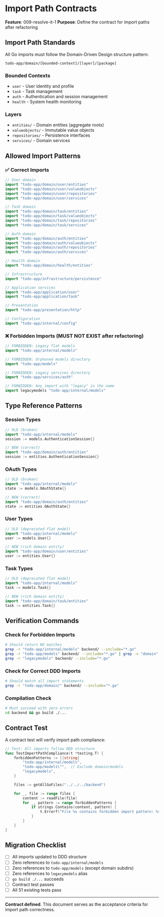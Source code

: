 # Import Path Contracts

**Feature**: 009-resolve-it-1
**Purpose**: Define the contract for import paths after refactoring

## Import Path Standards

All Go imports must follow the Domain-Driven Design structure pattern:

```
todo-app/domain/[bounded-context]/[layer]/[package]
```

### Bounded Contexts
- `user` - User identity and profile
- `task` - Task management
- `auth` - Authentication and session management
- `health` - System health monitoring

### Layers
- `entities/` - Domain entities (aggregate roots)
- `valueobjects/` - Immutable value objects
- `repositories/` - Persistence interfaces
- `services/` - Domain services

## Allowed Import Patterns

### ✅ Correct Imports

```go
// User domain
import "todo-app/domain/user/entities"
import "todo-app/domain/user/valueobjects"
import "todo-app/domain/user/repositories"
import "todo-app/domain/user/services"

// Task domain
import "todo-app/domain/task/entities"
import "todo-app/domain/task/valueobjects"
import "todo-app/domain/task/repositories"
import "todo-app/domain/task/services"

// Auth domain
import "todo-app/domain/auth/entities"
import "todo-app/domain/auth/valueobjects"
import "todo-app/domain/auth/repositories"
import "todo-app/domain/auth/services"

// Health domain
import "todo-app/domain/health/entities"

// Infrastructure
import "todo-app/infrastructure/persistence"

// Application services
import "todo-app/application/user"
import "todo-app/application/task"

// Presentation
import "todo-app/presentation/http"

// Configuration
import "todo-app/internal/config"
```

### ❌ Forbidden Imports (MUST NOT EXIST after refactoring)

```go
// FORBIDDEN: Legacy flat models
import "todo-app/internal/models"

// FORBIDDEN: Orphaned models directory
import "todo-app/models"

// FORBIDDEN: Legacy services directory
import "todo-app/services/auth"

// FORBIDDEN: Any import with "legacy" in the name
import legacymodels "todo-app/internal/models"
```

## Type Reference Patterns

### Session Types

```go
// OLD (broken)
import "todo-app/internal/models"
session := models.AuthenticationSession{}

// NEW (correct)
import "todo-app/domain/auth/entities"
session := entities.AuthenticationSession{}
```

### OAuth Types

```go
// OLD (broken)
import "todo-app/internal/models"
state := models.OAuthState{}

// NEW (correct)
import "todo-app/domain/auth/entities"
state := entities.OAuthState{}
```

### User Types

```go
// OLD (deprecated flat model)
import "todo-app/internal/models"
user := models.User{}

// NEW (rich domain entity)
import "todo-app/domain/user/entities"
user := entities.User{}
```

### Task Types

```go
// OLD (deprecated flat model)
import "todo-app/internal/models"
task := models.Task{}

// NEW (rich domain entity)
import "todo-app/domain/task/entities"
task := entities.Task{}
```

## Verification Commands

### Check for Forbidden Imports

```bash
# Should return NO matches
grep -r "todo-app/internal/models" backend/ --include="*.go"
grep -r "todo-app/models" backend/ --include="*.go" | grep -v "domain"
grep -r "legacymodels" backend/ --include="*.go"
```

### Check for Correct DDD Imports

```bash
# Should match all import statements
grep -r "todo-app/domain/" backend/ --include="*.go"
```

### Compilation Check

```bash
# Must succeed with zero errors
cd backend && go build ./...
```

## Contract Test

A contract test will verify import path compliance:

```go
// Test: All imports follow DDD structure
func TestImportPathCompliance(t *testing.T) {
    forbiddenPatterns := []string{
        "todo-app/internal/models",
        "todo-app/models\"",  // Exclude domain/models
        "legacymodels",
    }

    files := getAllGoFiles("../../../backend")

    for _, file := range files {
        content := readFile(file)
        for _, pattern := range forbiddenPatterns {
            if strings.Contains(content, pattern) {
                t.Errorf("File %s contains forbidden import pattern: %s", file, pattern)
            }
        }
    }
}
```

## Migration Checklist

- [ ] All imports updated to DDD structure
- [ ] Zero references to `todo-app/internal/models`
- [ ] Zero references to `todo-app/models` (except domain subdirs)
- [ ] Zero references to `legacymodels` alias
- [ ] `go build ./...` succeeds
- [ ] Contract test passes
- [ ] All 51 existing tests pass

---

**Contract defined**. This document serves as the acceptance criteria for import path correctness.
